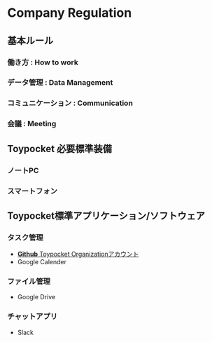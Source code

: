 # Company Regulation
## 基本ルール
### 働き方 : How to work

### データ管理 : Data Management

### コミュニケーション : Communication

### 会議 : Meeting

## Toypocket 必要標準装備
### ノートPC

### スマートフォン

## Toypocket標準アプリケーション/ソフトウェア
### タスク管理
- [**Github** Toypocket Organizationアカウント](https://github.com/toypocket)
- Google Calender

### ファイル管理
- Google Drive

### チャットアプリ
- Slack
